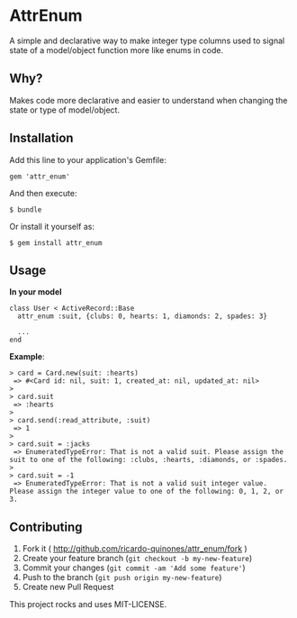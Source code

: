# AttrEnum

A simple and declarative way to make integer type columns used to signal state of a model/object function more like enums in code.

## Why?

Makes code more declarative and easier to understand when changing the state or type of model/object.

## Installation

Add this line to your application's Gemfile:

    gem 'attr_enum'

And then execute:

    $ bundle

Or install it yourself as:

    $ gem install attr_enum

## Usage

**In your model**

    class User < ActiveRecord::Base
      attr_enum :suit, {clubs: 0, hearts: 1, diamonds: 2, spades: 3}

      ...
    end

**Example**:

    > card = Card.new(suit: :hearts)
     => #<Card id: nil, suit: 1, created_at: nil, updated_at: nil>
    >
    > card.suit
     => :hearts
    >
    > card.send(:read_attribute, :suit)
     => 1
    >
    > card.suit = :jacks
     => EnumeratedTypeError: That is not a valid suit. Please assign the suit to one of the following: :clubs, :hearts, :diamonds, or :spades.
    >
    > card.suit = -1
     => EnumeratedTypeError: That is not a valid suit integer value. Please assign the integer value to one of the following: 0, 1, 2, or 3.


## Contributing

1. Fork it ( http://github.com/ricardo-quinones/attr_enum/fork )
2. Create your feature branch (`git checkout -b my-new-feature`)
3. Commit your changes (`git commit -am 'Add some feature'`)
4. Push to the branch (`git push origin my-new-feature`)
5. Create new Pull Request

This project rocks and uses MIT-LICENSE.